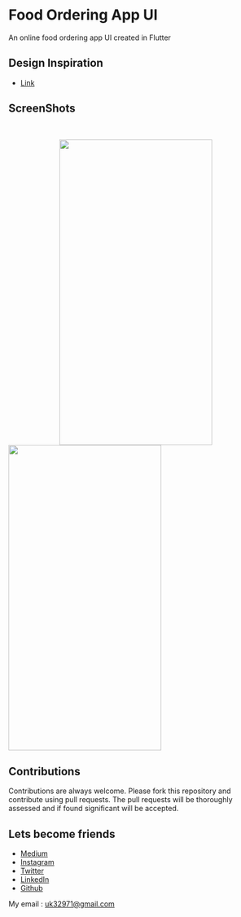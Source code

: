 # Food Ordering App UI
  An online food ordering app UI created in Flutter
  
## Design Inspiration
- [Link](https://www.instagram.com/p/B4ns6R3AAFO/?igshid=13girogl1ddzj)

## ScreenShots

<br>

<img height=600 width=300 src="https://github.com/usman18/Flutter-UI-Kit/blob/master/%233_food_ordering_app_ui/Screenshots/foodorder1.jpg" hspace=100/><img height=600 width=300 src="https://github.com/usman18/Flutter-UI-Kit/blob/master/%233_food_ordering_app_ui/Screenshots/foodorder2.jpg" />
 
## Contributions
Contributions are always welcome. Please fork this repository and contribute using pull requests. The pull requests will be thoroughly assessed and if found significant will be accepted.

## Lets become friends
- [Medium](https://medium.com/@usman18)
- [Instagram](https://www.instagram.com/usman__khan18)
- [Twitter](https://www.twitter.com/khan_usman_18)
- [LinkedIn](https://www.linkedin.com/in/usman-khan-7b04b1138)
- [Github](https://github.com/usman18)

My email : uk32971@gmail.com
